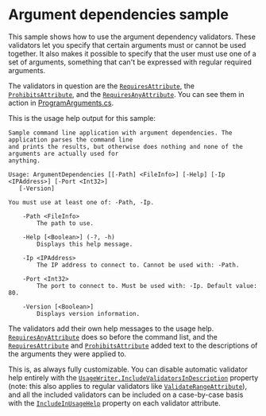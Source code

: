 # Argument dependencies sample

This sample shows how to use the argument dependency validators. These validators let you specify
that certain arguments must or cannot be used together. It also makes it possible to specify that
the user must use one of a set of arguments, something that can't be expressed with regular
required arguments.

The validators in question are the [`RequiresAttribute`][], the [`ProhibitsAttribute`][], and the
[`RequiresAnyAttribute`][]. You can see them in action in
[ProgramArguments.cs](ProgramArguments.cs).

This is the usage help output for this sample:

```text
Sample command line application with argument dependencies. The application parses the command line
and prints the results, but otherwise does nothing and none of the arguments are actually used for
anything.

Usage: ArgumentDependencies [[-Path] <FileInfo>] [-Help] [-Ip <IPAddress>] [-Port <Int32>]
   [-Version]

You must use at least one of: -Path, -Ip.

    -Path <FileInfo>
        The path to use.

    -Help [<Boolean>] (-?, -h)
        Displays this help message.

    -Ip <IPAddress>
        The IP address to connect to. Cannot be used with: -Path.

    -Port <Int32>
        The port to connect to. Must be used with: -Ip. Default value: 80.

    -Version [<Boolean>]
        Displays version information.
```

The validators add their own help messages to the usage help. [`RequiresAnyAttribute`][] does so
before the command list, and the [`RequiresAttribute`][] and [`ProhibitsAttribute`][] added text to
the descriptions of the arguments they were applied to.

This is, as always fully customizable. You can disable automatic validator help entirely with the
[`UsageWriter.IncludeValidatorsInDescription`][] property (note: this also applies to regular
validators like [`ValidateRangeAttribute`][]), and all the included validators can be included on a
case-by-case basis with the [`IncludeInUsageHelp`][IncludeInUsageHelp_0] property on each validator
attribute.

[`ProhibitsAttribute`]: https://www.ookii.org/docs/commandline-3.0/html/T_Ookii_CommandLine_Validation_ProhibitsAttribute.htm
[`RequiresAnyAttribute`]: https://www.ookii.org/docs/commandline-3.0/html/T_Ookii_CommandLine_Validation_RequiresAnyAttribute.htm
[`RequiresAttribute`]: https://www.ookii.org/docs/commandline-3.0/html/T_Ookii_CommandLine_Validation_RequiresAttribute.htm
[`UsageWriter.IncludeValidatorsInDescription`]: https://www.ookii.org/docs/commandline-3.0/html/P_Ookii_CommandLine_UsageWriter_IncludeValidatorsInDescription.htm
[`ValidateRangeAttribute`]: https://www.ookii.org/docs/commandline-3.0/html/T_Ookii_CommandLine_Validation_ValidateRangeAttribute.htm
[IncludeInUsageHelp_0]: https://www.ookii.org/docs/commandline-3.0/html/P_Ookii_CommandLine_Validation_ArgumentValidationWithHelpAttribute_IncludeInUsageHelp.htm
